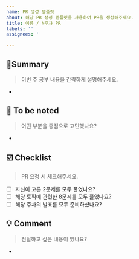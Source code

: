 ```yaml
---
name: PR 생성 템플릿
about: 해당 PR 생성 템플릿을 사용하여 PR을 생성해주세요.
title: 이름 / N주차 PR
labels: ''
assignees: ''

---
```


## 🍻Summary
> 이번 주 공부 내용을 간략하게 설명해주세요.
-

## 💭 To be noted
> 어떤 부분을 중점으로 고민했나요?
-

## ☑️ Checklist
> PR 요청 시 체크해주세요.
- [ ] 자신이 고른 2문제를 모두 풀었나요?
- [ ] 해당 토픽에 관련한 8문제를 모두 풀었나요?
- [ ] 해당 주차의 발표를 모두 준비하셨나요?

## 💡 Comment
> 전달하고 싶은 내용이 있나요?
-
